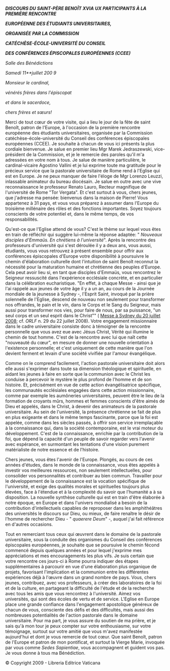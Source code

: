 ***DISCOURS DU SAINT-PÈRE BENOÎT XVI******A*** ***UX PARTICIPANTS À LA PREMIÈRE RENCONTRE***

***EUROPÉENNE DES ÉTUDIANTS UNIVERSITAIRES,***

***ORGANISÉE PAR LA COMMISSION***

***CATÉCHÈSE-ÉCOLE-UNIVERSITÉ DU CONSEIL***

***DES CONFÉRENCES ÉPISCOPALES EUROPÉENNES (CCEE)***

*Salle des Bénédictions*

*Samedi 11**juillet 200* *9*

*Monsieur le cardinal,*

*vénérés frères dans l'épiscopat*

*et dans le sacerdoce,*

*chers frères et sœurs!*

Merci de tout cœur de votre visite, qui a lieu le jour de la fête de saint Benoît, patron de l'Europe, à l'occasion de la première rencontre européenne des étudiants universitaires, organisée par la Commission catéchèse-école-université du Conseil des conférences épiscopales européennes (CCEE). Je souhaite à chacun de vous ici présents la plus cordiale bienvenue. Je salue en premier lieu Mgr Marek Jedraszewski, vice-président de la Commission, et je le remercie des paroles qu'il m'a adressées en votre nom à tous. Je salue de manière particulière, le cardinal-vicaire Agostino Vallini et je lui exprime toute ma gratitude pour le précieux service que la pastorale universitaire de Rome rend à l'Eglise qui est en Europe. Je ne peux manquer de faire l'éloge de Mgr Lorenzo Leuzzi, inlassable animateur du bureau diocésain. Je salue en outre avec une vive reconnaissance le professeur Renato Lauro, Recteur magnifique de l'université de Rome "Tor Vergata". Et c'est surtout à vous, chers jeunes, que j'adresse ma pensée: bienvenus dans la maison de Pierre! Vous appartenez à 31 pays, et vous vous préparez à assumer dans l'Europe du troisième millénaire des rôles et des fonctions importantes. Soyez toujours conscients de votre potentiel et, dans le même temps, de vos responsabilités.

Qu'est-ce que l'Eglise attend de vous? C'est le thème sur lequel vous êtes en train de réfléchir qui suggère lui-même la réponse adaptée: " *Nouveaux disciples d'Emmaüs. En chrétiens à l'université*". Après la rencontre des professeurs d'université qui s'est déroulée il y a deux ans, vous aussi, étudiants, vous vous retrouvez à présent ensemble pour offrir aux conférences épiscopales d'Europe votre disponibilité à poursuivre le chemin d'élaboration culturelle dont l'intuition de saint Benoît reconnut la nécessité pour la maturation humaine et chrétienne des peuples d'Europe. Cela peut avoir lieu si, en tant que disciples d'Emmaüs, vous rencontrez le Seigneur ressuscité dans l'expérience ecclésiale concrète, et en particulier dans la célébration eucharistique. "En effet, à chaque Messe - ainsi que je l'ai rappelé aux jeunes de votre âge il y a un an, au cours de la Journée mondiale de la jeunesse à Sydney -, l'Esprit Saint, invoqué par la prière solennelle de l'Eglise, descend de nouveau non seulement pour transformer nos offrandes, le pain et le vin, dans le Corps et le Sang du Seigneur, mais aussi pour transformer nos vies, pour faire de nous, par sa puissance, "un seul corps et un seul esprit dans le Christ"" ( [Messe à Sydney du 20 juillet 2008](/content/benedict-xvi/fr/homilies/2008/documents/hf_ben-xvi_hom_20080720_xxiii-wyd.html); cf. *ORLF* n. 29 du 22 juillet 2008). Votre engagement missionnaire dans le cadre universitaire consiste donc à témoigner de la rencontre personnelle que vous avez eue avec Jésus Christ, Vérité qui illumine le chemin de tout homme. C'est de la rencontre avec lui que naît cette "nouveauté du cœur", en mesure de donner une nouvelle orientation à l'existence personnelle; et c'est uniquement de cette manière que l'on devient ferment et levain d'une société vivifiée par l'amour évangélique.

Comme on le comprend facilement, l'action pastorale universitaire doit alors elle aussi s'exprimer dans toute sa dimension théologique et spirituelle, en aidant les jeunes à faire en sorte que la communion avec le Christ les conduise à percevoir le mystère le plus profond de l'homme et de son histoire. Et, précisément en vue de cette action évangélisatrice spécifique, les communautés ecclésiales engagées dans cette action missionnaire, comme par exemple les aumôneries universitaires, peuvent être le lieu de la formation de croyants mûrs, hommes et femmes conscients d'être aimés de Dieu et appelés, dans le Christ, à devenir des animateurs de la pastorale universitaire. Au sein de l'université, la présence chrétienne se fait de plus en plus exigeante et dans le même temps fascinante, parce que la foi est appelée, comme dans les siècles passés, à offrir son service irremplaçable à la connaissance qui, dans la société contemporaine, est le vrai moteur du développement. C'est de la connaissance, enrichie par la contribution de la foi, que dépend la capacité d'un peuple de savoir regarder vers l'avenir avec espérance, en surmontant les tentations d'une vision purement matérialiste de notre essence et de l'histoire.

Chers jeunes, vous êtes l'avenir de l'Europe. Plongés, au cours de ces années d'études, dans le monde de la connaissance, vous êtes appelés à investir vos meilleures ressources, non seulement intellectuelles, pour consolider vos personnalités et contribuer au bien commun. Travailler pour le développement de la connaissance est la vocation spécifique de l'université, et exige des qualités morales et spirituelles toujours plus élevées, face à l'étendue et à la complexité du savoir que l'humanité a à sa disposition. La nouvelle synthèse culturelle qui est en train d'être élaborée à notre époque, en Europe et dans l'univers mondialisé a besoin de la contribution d'intellectuels capables de reproposer dans les amphithéâtres des universités le discours sur Dieu, ou mieux, de faire renaître le désir de l'homme de rechercher Dieu - " *quaerere Deum*" -, auquel j'ai fait référence en d'autres occasions.

Tout en remerciant tous ceux qui œuvrent dans le domaine de la pastorale universitaire, sous la conduite des organismes du Conseil des conférences épiscopales européennes, je souhaite que se poursuive le chemin fécond commencé depuis quelques années et pour lequel j'exprime mes appréciations et mes encouragements les plus vifs. Je suis certain que votre rencontre ces jours-ci à Rome pourra indiquer des étapes supplémentaires à parcourir en vue d'une élaboration plus organique de projets, favorisant l'implication et la communion entre les différentes expériences déjà à l'œuvre dans un grand nombre de pays. Vous, chers jeunes, contribuez, avec vos professeurs, à créer des laboratoires de la foi et de la culture, en partageant la difficulté de l'étude et de la recherche avec tous les amis que vous rencontrez à l'université. Aimez vos universités, qui sont des écoles de vertu et de service. L'Eglise en Europe place une grande confiance dans l'engagement apostolique généreux de chacun de vous, consciente des défis et des difficultés, mais aussi des nombreuses potentialités de l'action pastorale dans le domaine universitaire. Pour ma part, je vous assure du soutien de ma prière, et je sais qu'à mon tour je peux compter sur votre enthousiasme, sur votre témoignage, surtout sur votre amitié que vous m'avez manifestée aujourd'hui et dont je vous remercie de tout cœur. Que saint Benoît, patron de l'Europe et patron de mon pontificat, et surtout la Vierge Marie, invoquée par vous comme *Sedes Sapientiae*, vous accompagnent et guident vos pas. Je vous donne à tous ma Bénédiction.

© Copyright 2009 - Libreria Editrice Vaticana